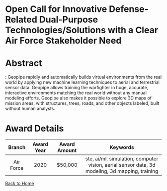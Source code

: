 
Open Call for Innovative Defense-Related Dual-Purpose Technologies/Solutions with a Clear Air Force Stakeholder Need
====================================================================================================================

# Abstract


: Geopipe rapidly and automatically builds virtual environments from the real world by applying new machine learning techniques to aerial and terrestrial sensor data. Geopipe allows training the warfighter in huge, accurate, interactive environments matching the real world without any manual modeling efforts. Geopipe also makes it possible to explore 3D maps of mission areas, with structures, trees, roads, and other objects labeled, built without human analysts.  

# Award Details

|Branch|Award Year|Award Amount|Keywords|
| :---: | :---: | :---: | :---: |
|Air Force|2020|$50,000|ste, ai/ml, simulation, computer vision, aerial sensor data, 3d modeling, 3d mapping, training|
  
  


[Back to Home](https://github.com/chrischow/dod_sbir_awards/DJ/#1702)